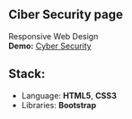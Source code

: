 ## Ciber Security page

Responsive Web Design</br>
**Demo:** [Cyber Security](https://dejanv91.github.io/2-Bootstrap-project/index.html)

## Stack:
* Language: **HTML5**, **CSS3**
* Libraries: **Bootstrap**
